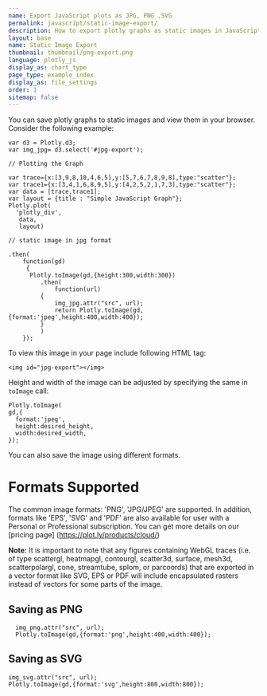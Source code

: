 ```yaml
---
name: Export JavaScript plots as JPG, PNG ,SVG
permalink: javascript/static-image-export/
description: How to export plotly graphs as static images in JavaScript. Plotly supports jpg, png and svg image export.
layout: base
name: Static Image Export
thumbnail: thumbnail/png-export.png
language: plotly_js
display_as: chart_type
page_type: example_index
display_as: file_settings
order: 1
sitemap: false
---
```


You can save plotly graphs to static images and view them in your browser. Consider the following example:

    var d3 = Plotly.d3;
    var img_jpg= d3.select('#jpg-export');

    // Plotting the Graph

    var trace={x:[3,9,8,10,4,6,5],y:[5,7,6,7,8,9,8],type:"scatter"};
    var trace1={x:[3,4,1,6,8,9,5],y:[4,2,5,2,1,7,3],type:"scatter"};
    var data = [trace,trace1];
    var layout = {title : "Simple JavaScript Graph"};
    Plotly.plot(
      'plotly_div',
       data,
       layout)

    // static image in jpg format

    .then(
        function(gd)
         {
          Plotly.toImage(gd,{height:300,width:300})
             .then(
                 function(url)
             {
                 img_jpg.attr("src", url);
                 return Plotly.toImage(gd,{format:'jpeg',height:400,width:400});
             }
             )
        });
To view this image in your page include following HTML tag:

    <img id="jpg-export"></img>

Height and width of the image can be adjusted by specifying the same in `toImage` call:

    Plotly.toImage(
    gd,{
      format:'jpeg',
      height:desired_height,
      width:desired_width,
    });

You can also save the image using different formats.

# Formats Supported

The common image formats: 'PNG', 'JPG/JPEG' are supported. In addition, formats like 'EPS', 'SVG' and 'PDF' are also available for user with a Personal or Professional subscription. You can get more details on our [pricing page] (https://plot.ly/products/cloud/)

**Note:** It is important to note that any figures containing WebGL traces (i.e. of type scattergl, heatmapgl, contourgl, scatter3d, surface, mesh3d, scatterpolargl, cone, streamtube, splom, or parcoords) that are exported in a vector format like SVG, EPS or PDF will include encapsulated rasters instead of vectors for some parts of the image.

## Saving as PNG ##
      img_png.attr("src", url);
      Plotly.toImage(gd,{format:'png',height:400,width:400});

## Saving as SVG ##
    img_svg.attr("src", url);
    Plotly.toImage(gd,{format:'svg',height:800,width:800});
